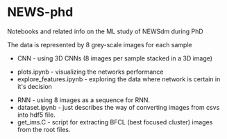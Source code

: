 # NEWS-phd
Notebooks and related info on the ML study of NEWSdm during PhD

The data is represented by 8 grey-scale images for each sample
* CNN - using 3D CNNs (8 images per sample stacked in a 3D image)
+ plots.ipynb - visualizing the networks performance
+ explore_features.ipynb - exploring the data where network is certain in it's decision
* RNN - using 8 images as a sequence for RNN.
* dataset.ipynb - just describes the way of converting images from csvs into hdf5 file.
* get_ims.C - script for extracting BFCL (best focused cluster) images from the root files.
